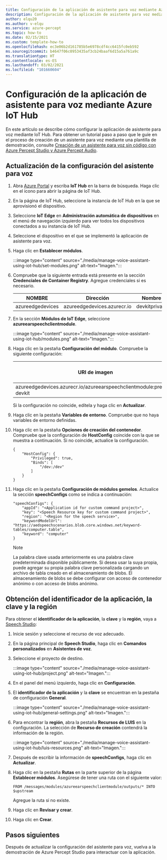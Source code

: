 ```yaml
---
title: Configuración de la aplicación de asistente para voz mediante Azure IoT Hub
description: Configuración de la aplicación de asistente para voz mediante Azure IoT Hub
author: elqu20
ms.author: v-elqu
ms.service: azure-percept
ms.topic: how-to
ms.date: 02/15/2021
ms.custom: template-how-to
ms.openlocfilehash: ec3e06b2d161785b5e6978cdf4cc6415fc0eb592
ms.sourcegitcommit: b4647f06c0953435af3cb24baaf6d15a5a761a9c
ms.translationtype: HT
ms.contentlocale: es-ES
ms.lasthandoff: 03/02/2021
ms.locfileid: "101660604"
---
```

# <a name="configure-voice-assistant-application-using-azure-iot-hub"></a>Configuración de la aplicación de asistente para voz mediante Azure IoT Hub

En este artículo se describe cómo configurar la aplicación de asistente para voz mediante IoT Hub. Para obtener un tutorial paso a paso que le guíe en el proceso de creación de un asistente para voz mediante una plantilla de demostración, consulte [Creación de un asistente para voz sin código con Azure Percept Studio y Azure Percept Audio](./tutorial-no-code-speech.md).

## <a name="update-your-voice-assistant-configuration"></a>Actualización de la configuración del asistente para voz

1. Abra [Azure Portal](https://portal.azure.com/?feature.canmodifystamps=true&Microsoft_Azure_Iothub=aduprod&microsoft_azure_marketplace_ItemHideKey=Microsoft_Azure_ADUHidden#home) y escriba **IoT Hub** en la barra de búsqueda. Haga clic en el icono para abrir la página de IoT Hub.

1. En la página de IoT Hub, seleccione la instancia de IoT Hub en la que se aprovisionó el dispositivo.

1. Seleccione **IoT Edge** en **Administración automática de dispositivos** en el menú de navegación izquierdo para ver todos los dispositivos conectados a su instancia de IoT Hub.

1. Seleccione el dispositivo en el que se implementó la aplicación de asistente para voz.

1. Haga clic en **Establecer módulos**.

    :::image type="content" source="./media/manage-voice-assistant-using-iot-hub/set-modules.png" alt-text="Imagen.":::

1. Compruebe que la siguiente entrada está presente en la sección **Credenciales de Container Registry**. Agregue credenciales si es necesario.

    |NOMBRE|Dirección|Nombre de usuario|Contraseña|
    |----|-------|--------|--------|
    |azureedgedevices|azureedgedevices.azurecr.io|devkitprivatepreviewpull|

1. En la sección **Módulos de IoT Edge**, seleccione **azureearspeechclientmodule**.

    :::image type="content" source="./media/manage-voice-assistant-using-iot-hub/modules.png" alt-text="Imagen.":::

1. Haga clic en la pestaña **Configuración del módulo**. Compruebe la siguiente configuración:

    |URI de imagen|Directiva de reinicio|Estado deseado|
    |---------|--------------|--------------|
    |azureedgedevices.azurecr.io/azureearspeechclientmodule:preload-devkit |Siempre|en ejecución|

    Si la configuración no coincide, edítela y haga clic en **Actualizar**.

1. Haga clic en la pestaña **Variables de entorno**. Compruebe que no haya variables de entorno definidas.

1. Haga clic en la pestaña **Opciones de creación del contenedor**. Compruebe que la configuración de **HostConfig** coincide con la que se muestra a continuación. Si no coincide, actualice la configuración.

    ```
    {
        "HostConfig": {
            "Privileged": true,
            "Binds": [
                "/dev:/dev"
            ]
        }
    }
    ```

1. Haga clic en la pestaña **Configuración de módulos gemelos**. Actualice la sección **speechConfigs** como se indica a continuación:

    ```
    "speechConfigs": {
        "appId": "<Application id for custom command project>",
        "key": "<Speech Resource key for custom command project>",
        "region": "<Region for the speech service>",
        "keywordModelUrl": "https://aedspeechscenarios.blob.core.windows.net/keyword-tables/computer.table",
        "keyword": "computer"
    }
    ```

    > [!NOTE]
    > La palabra clave usada anteriormente es una palabra clave predeterminada disponible públicamente. Si desea usar la suya propia, puede agregar su propia palabra clave personalizada cargando un archivo de tabla creado en el almacenamiento de blobs. El almacenamiento de blobs se debe configurar con acceso de contenedor anónimo o con acceso de blobs anónimo.

## <a name="how-to-find-out-appid-key-and-region"></a>Obtención del identificador de la aplicación, la clave y la región

Para obtener el **identificador de la aplicación**, la **clave** y la **región**, vaya a [Speech Studio](https://speech.microsoft.com/):

1. Inicie sesión y seleccione el recurso de voz adecuado.
1. En la página principal de **Speech Studio**, haga clic en **Comandos personalizados** en **Asistentes de voz**.
1. Seleccione el proyecto de destino.

    :::image type="content" source="./media/manage-voice-assistant-using-iot-hub/project.png" alt-text="Imagen.":::

1. En el panel del menú izquierdo, haga clic en **Configuración**.
1. El **identificador de la aplicación** y la **clave** se encuentran en la pestaña de configuración **General**.

    :::image type="content" source="./media/manage-voice-assistant-using-iot-hub/general-settings.png" alt-text="Imagen.":::

1. Para encontrar la **región**, abra la pestaña **Recursos de LUIS** en la configuración. La selección de **Recurso de creación** contendrá la información de la región.

    :::image type="content" source="./media/manage-voice-assistant-using-iot-hub/luis-resources.png" alt-text="Imagen.":::

1. Después de escribir la información de **speechConfigs**, haga clic en **Actualizar**.

1. Haga clic en la pestaña **Rutas** en la parte superior de la página **Establecer módulos**. Asegúrese de tener una ruta con el siguiente valor:

    ```
    FROM /messages/modules/azureearspeechclientmodule/outputs/* INTO $upstream
    ```

    Agregue la ruta si no existe.

1. Haga clic en **Revisar y crear**.

1. Haga clic en **Crear**.

## <a name="next-steps"></a>Pasos siguientes

Después de actualizar la configuración del asistente para voz, vuelva a la demostración de Azure Percept Studio para interactuar con la aplicación.